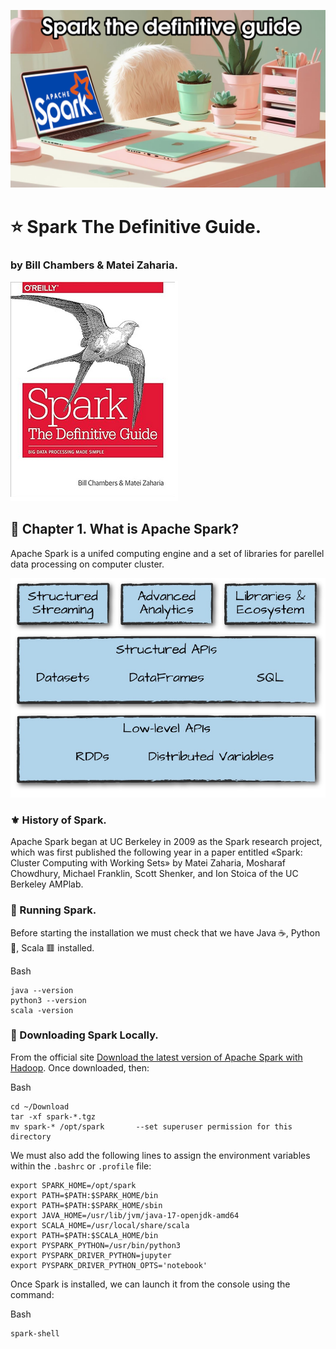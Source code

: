 ![](https://raw.githubusercontent.com/gabrielfernando01/spark_def_guide/main/images/cover_readme.png)

# ⭐ Spark The Definitive Guide.
### by Bill Chambers & Matei Zaharia.

![](https://raw.githubusercontent.com/gabrielfernando01/spark_def_guide/main/images/cover_def_guide.png)

## 💊 Chapter 1. What is Apache Spark?

Apache Spark is a unifed computing engine and a set of libraries for parellel data processing on computer cluster.

![](https://raw.githubusercontent.com/gabrielfernando01/spark_def_guide/main/images/sparks_toolkit.png)

### ⚜️ History of Spark.

Apache Spark began at UC Berkeley in 2009 as the Spark research project, which was first published the following year in a paper entitled «Spark: Cluster Computing with Working Sets» by Matei Zaharia, Mosharaf Chowdhury, Michael Franklin, Scott Shenker, and Ion Stoica of the UC Berkeley AMPlab.

### 💫 Running Spark.

Before starting the installation we must check that we have Java ☕, Python 🐍, Scala 🟥 installed.

Bash
```
java --version
python3 --version
scala -version
```

### 📩 Downloading Spark Locally.

From the official site <a href="https://spark.apache.org/downloads.html">Download the latest version of Apache Spark with Hadoop</a>. Once downloaded, then:

Bash
```
cd ~/Download
tar -xf spark-*.tgz
mv spark-* /opt/spark		--set superuser permission for this directory
```

We must also add the following lines to assign the environment variables within the <code>.bashrc</code> or <code>.profile</code> file:

```
export SPARK_HOME=/opt/spark
export PATH=$PATH:$SPARK_HOME/bin
export PATH=$PATH:$SPARK_HOME/sbin
export JAVA_HOME=/usr/lib/jvm/java-17-openjdk-amd64
export SCALA_HOME=/usr/local/share/scala
export PATH=$PATH:$SCALA_HOME/bin
export PYSPARK_PYTHON=/usr/bin/python3
export PYSPARK_DRIVER_PYTHON=jupyter
export PYSPARK_DRIVER_PYTHON_OPTS='notebook'
```

Once Spark is installed, we can launch it from the console using the command:

Bash
```
spark-shell
```



